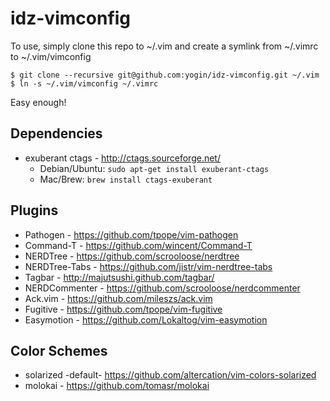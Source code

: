 idz-vimconfig
=============

To use, simply clone this repo to ~/.vim and create a symlink from ~/.vimrc to ~/.vim/vimconfig

    $ git clone --recursive git@github.com:yogin/idz-vimconfig.git ~/.vim
    $ ln -s ~/.vim/vimconfig ~/.vimrc

Easy enough!

Dependencies
------------

 * exuberant ctags - http://ctags.sourceforge.net/
   * Debian/Ubuntu: `sudo apt-get install exuberant-ctags`
   * Mac/Brew: `brew install ctags-exuberant`

Plugins
-------

 * Pathogen - https://github.com/tpope/vim-pathogen
 * Command-T - https://github.com/wincent/Command-T
 * NERDTree - https://github.com/scrooloose/nerdtree
 * NERDTree-Tabs - https://github.com/jistr/vim-nerdtree-tabs
 * Tagbar - http://majutsushi.github.com/tagbar/
 * NERDCommenter - https://github.com/scrooloose/nerdcommenter
 * Ack.vim - https://github.com/mileszs/ack.vim
 * Fugitive - https://github.com/tpope/vim-fugitive
 * Easymotion - https://github.com/Lokaltog/vim-easymotion

Color Schemes
-------------

 * solarized -default- https://github.com/altercation/vim-colors-solarized
 * molokai - https://github.com/tomasr/molokai


